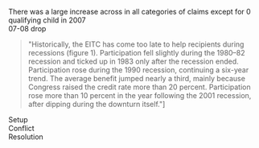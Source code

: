 There was a large increase across in all categories of claims except for 0 qualifying child in 2007<br>
07-08 drop<br>
> "Historically, the EITC has come too late to
help recipients during recessions (figure 1).
Participation fell slightly during the
1980–82 recession and ticked up in 1983
only after the recession ended. Participation rose during the 1990 recession, continuing a six-year trend. The average benefit
jumped nearly a third, mainly because
Congress raised the credit rate more than
20 percent. Participation rose more than 10
percent in the year following the 2001
recession, after dipping during the downturn itself."]

Setup <br>
Conflict <br>
Resolution <br>

